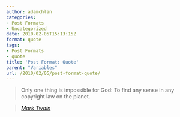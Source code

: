 ```yaml
---
author: adamchlan
categories:
- Post Formats
- Uncategorized
date: 2010-02-05T15:13:15Z
format: quote
tags:
- Post Formats
- quote
title: 'Post Format: Quote'
parent: "Variables"
url: /2010/02/05/post-format-quote/
---
```


> Only one thing is impossible for God: To find any sense in any copyright law on the planet.
  
> <cite><a href="http://www.brainyquote.com/quotes/quotes/m/marktwain163473.html">Mark Twain</a></cite>